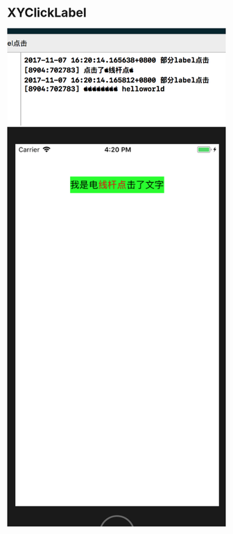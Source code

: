 # XYClickLabel
![image](https://github.com/qiongxiaotian/XYClickLabel/blob/master/1234.png)
![image](https://github.com/qiongxiaotian/XYClickLabel/blob/master/12345.png)